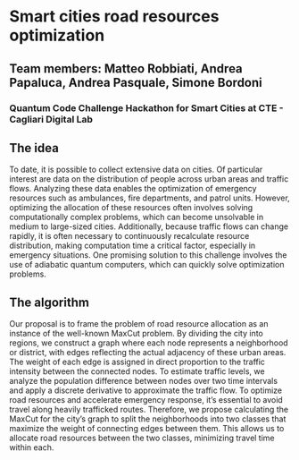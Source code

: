 # Smart cities road resources optimization
## Team members: Matteo Robbiati, Andrea Papaluca, Andrea Pasquale, Simone Bordoni
### Quantum Code Challenge Hackathon for Smart Cities at CTE - Cagliari Digital Lab

## The idea

To date, it is possible to collect extensive data on cities. Of particular interest are data on the distribution of people across urban areas and traffic flows. Analyzing these data enables the optimization of emergency resources such as ambulances, fire departments, and patrol units. However, optimizing the allocation of these resources often involves solving computationally complex problems, which can become unsolvable in medium to large-sized cities. Additionally, because traffic flows can change rapidly, it is often necessary to continuously recalculate resource distribution, making computation time a critical factor, especially in emergency situations. One promising solution to this challenge involves the use of adiabatic quantum computers, which can quickly solve optimization problems.

## The algorithm

Our proposal is to frame the problem of road resource allocation as an instance of the well-known MaxCut problem. By dividing the city into regions, we construct a graph where each node represents a neighborhood or district, with edges reflecting the actual adjacency of these urban areas. The weight of each edge is assigned in direct proportion to the traffic intensity between the connected nodes. To estimate traffic levels, we analyze the population difference between nodes over two time intervals and apply a discrete derivative to approximate the traffic flow.
To optimize road resources and accelerate emergency response, it’s essential to avoid travel along heavily trafficked routes. Therefore, we propose calculating the MaxCut for the city’s graph to split the neighborhoods into two classes that maximize the weight of connecting edges between them. This allows us to allocate road resources between the two classes, minimizing travel time within each.

